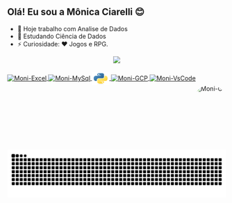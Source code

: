 ## Olá! Eu sou a Mônica Ciarelli 😊


- 🔭 Hoje trabalho com Analise de Dados
- 🌱 Estudando Ciência de Dados
- ⚡ Curiosidade: ❤️ Jogos e RPG.
<div align="center">
  <a href="https://github.com/MonicaCiarelli">
  <img height="180em" src="https://github-readme-stats.vercel.app/api?username=MonicaCiarelli&show_icons=true&theme=midnight-purple&include_all_commits=true&count_private=true"/>
<!--   <img height="130em" src="https://github-readme-stats.vercel.app/api/top-langs/?username=MonicaCiarelli&layout=compact&langs_count=7&theme=midnight-purple"/> -->
</div>
  <div style="display: inline_block"><br>
  <img align="center" alt="Moni-Excel" height="30" width="40" src="https://user-images.githubusercontent.com/91426768/135007617-6e07b888-4be7-4169-b3e6-5909c8630e1b.png" />
  <img align="center" alt="Moni-MySql" height="30" width="40" src="https://cdn.jsdelivr.net/gh/devicons/devicon/icons/mysql/mysql-original.svg" />  
  <img align="center" alt="Moni-Python" height="30" width="40" src="https://raw.githubusercontent.com/devicons/devicon/master/icons/python/python-original.svg">
  <img align="center" alt="Moni-GCP" height="30" width="40" src="https://cdn.jsdelivr.net/gh/devicons/devicon/icons/googlecloud/googlecloud-original.svg" />
  <img align="center" alt="Moni-VsCode" height="30" width="40" src="https://cdn.jsdelivr.net/gh/devicons/devicon/icons/vscode/vscode-original.svg" />  
  <img align="right" alt="Moni-Gif" height="150" style="border-radius:50px;" src="https://i.picasion.com/pic91/74b439a9db9ce94b0ebd81ce551cb12a.gif">
</div>
  
  ##
  
![Snake animation](https://github.com/MonicaCiarelli/MonicaCiarelli/blob/output/github-contribution-grid-snake.svg)
 

